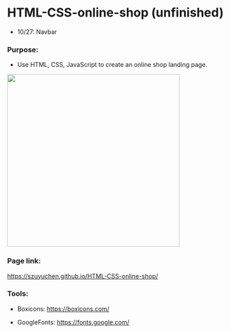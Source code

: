 # HTML-CSS-online-shop (unfinished)

- 10/27: Navbar

### Purpose: 

- Use HTML, CSS, JavaScript to create an online shop landing page.

<img src="" width=400>

### Page link:

https://szuyuchen.github.io/HTML-CSS-online-shop/

### Tools:

- Boxicons: https://boxicons.com/

- GoogleFonts: https://fonts.google.com/
